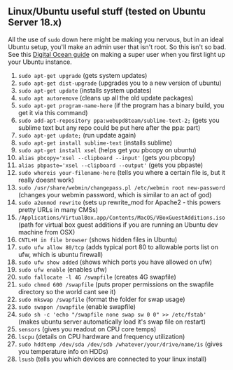 ## Linux/Ubuntu useful stuff (tested on Ubuntu Server 18.x)
All the use of `sudo` down here might be making you nervous, but in an ideal Ubuntu setup, you'll make an admin user that isn't root. So this isn't so bad. See this [Digital Ocean guide](https://www.digitalocean.com/community/tutorials/how-to-create-a-sudo-user-on-ubuntu-quickstart) on making a super user when you first light up your Ubuntu instance.

1.    `sudo apt-get upgrade` (gets system updates)
2.    `sudo apt-get dist-upgrade` (upgrades you to a new version of ubuntu)
3.    `sudo apt-get update` (installs system updates)
4.    `sudo apt autoremove` (cleans up all the old update packages)
5.    `sudo apt-get program-name-here` (if the program has a binary build, you get it via this command)
6.    `sudo add-apt-repository ppa:webupd8team/sublime-text-2;` (gets you sublime text but any repo could be put here after the ppa: part)
7.    `sudo apt-get update;` (run update again)
8.    `sudo apt-get install sublime-text` (installs sublime)
9.    `sudo apt-get install xsel` (helps get you pbcopy on ubuntu)
10.    `alias pbcopy='xsel --clipboard --input'` (gets you pbcopy)
11.    `alias pbpaste='xsel --clipboard --output'` (gets you pbpaste)
12.    `sudo whereis your-filename-here` (tells you where a certain file is, but it really doesnt work)
13.    `sudo /usr/share/webmin/changepass.pl /etc/webmin root new-password` (changes your webmin password, which is similar to an act of god)
14.    `sudo a2enmod rewrite` (sets up rewrite_mod for Apache2 - this powers pretty URLs in many CMSs)
15.    `/Applications/VirtualBox.app/Contents/MacOS/VBoxGuestAdditions.iso` (path for virtual box guest additions if you are running an Ubuntu dev machine from OSX)
16.    `CNTL+H in file browser` (shows hidden files in Ubuntu)
17.    `sudo ufw allow 80/tcp` (adds typical port 80 to allowable ports list on ufw, which is ubuntu firewall)
18.    `sudo ufw show added` (shows which ports you have allowed on ufw)
19.    `sudo ufw enable` (enables ufw)
20.    `sudo fallocate -l 4G /swapfile` (creates 4G swapfile)
21.    `sudo chmod 600 /swapfile` (puts proper permissions on the swapfile directory so the world cant see it)
22.    `sudo mkswap /swapfile` (format the folder for swap usage)
23.    `sudo swapon /swapfile` (enable swapfile)
24.    `sudo sh -c 'echo "/swapfile none swap sw 0 0" >> /etc/fstab'` (makes ubuntu server automatically load it's swap file on restart)
25.    `sensors` (gives you readout on CPU core temps)
26.    `lscpu` (details on CPU hardware and frequency utilization)
27.    `sudo hddtemp /dev/sda /dev/sdb /whatever/your/drive/name/is` (gives you temperature info on HDDs)
28.    `lsusb` (tells you which devices are connected to your linux install)
